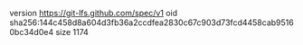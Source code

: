 version https://git-lfs.github.com/spec/v1
oid sha256:144c458d8a604d3fb36a2ccdfea2830c67c903d73fcd4458cab95160bc34d0e4
size 1174
